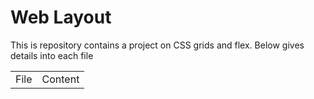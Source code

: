 <html>
  <head></head>
  <body>
    <h1>Web Layout</h1>
    <p>This is repository contains a project on CSS grids and flex. Below gives details into each file
    </p>
    <table>
      <tr>
        <td>File</td>
        <td>Content</td>
      </tr>
    </table>
  </body>
</html>
